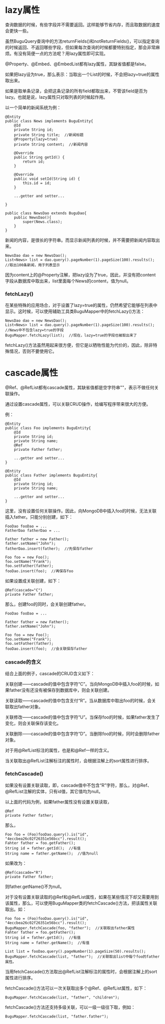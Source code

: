 # lazy属性 #
查询数据的时候，有些字段并不需要返回。这样能够节省内存，而且取数据的速度会更快一些。

虽然BuguQuery查询中的方法returnFields()和notReturnFields()，可以指定查询的时候返回、不返回哪些字段，但如果每次查询的时候都要特别指定，那会非常麻烦。有没有简便一点的方法呢？用lazy属性即可实现。

@Property、@Embed、@EmbedList都有lazy属性，其缺省值都是false。

如果把lazy设为true，那么表示：当取出一个List的时候，不会把lazy=true的属性取出来。

如果是取单条记录，会把这条记录的所有field都取出来，不管该field是否为lazy。也就是说，lazy属性只对取列表的时候起作用。

以一个简单的新闻系统为例：
```
@Entity
public class News implements BuguEntity{
    @Id
    private String id;
    private String title;  //新闻标题
    @Property(lazy=true)
    private String content;  //新闻内容

    @Override
    public String getId() {
        return id;
    }

    @Override
    public void setId(String id) {
        this.id = id;
    }

    ...getter and setter...
    
}

public class NewsDao extends BuguDao{
    public NewsDao(){
        super(News.class);
    }
}
```
新闻的内容，是很长的字符串。而显示新闻列表的时候，并不需要把新闻内容取出来。
```
NewsDao dao = new NewsDao();
List<News> list = dao.query().pageNumber(1).pageSize(100).results();  //取出100条新闻，用于列表显示
```
因为content上的@Property注解，把lazy设为了true，因此，并没有把content字段从数据库中取出来，list里面每个News的content，值为null。

### fetchLazy() ###
在某些特殊的应用场合，对于设置了lazy=true的属性，仍然希望它能够在列表中显示。这时候，可以使用辅助工具类BuguMapper中的fetchLazy()方法：
```
NewsDao dao = new NewsDao();
List<News> list = dao.query().pageNumber(1).pageSize(100).results();  //News中不包含lazy=true的字段
BuguMapper.fetchLazy(list);  //现在，lazy=true的字段也被取出来了
```
fetchLazy()方法虽然用起来很方便，但它是以牺牲性能为代价的，因此，除非特殊情况，否则不要使用它。

# cascade属性 #
@Ref、@RefList都有cascade属性，其缺省值都是空字符串""，表示不做任何关联操作。

通过设置cascade属性，可以关联CRUD操作，给编写程序带来很大的方便。

例：
```
@Entity
public class Foo implements BuguEntity{
    @Id
    private String id;
    private String name;
    @Ref
    private Father father;

    ...getter and setter...
}

@Entity
public class Father implements BuguEntity{
    @Id
    private String id;
    private String name;

    ...getter and setter...
}
```
这里，没有设置任何关联操作。因此，向MongoDB中插入foo的时候，无法关联插入father。只能分别创建，如下：
```
FooDao fooDao = ...
FatherDao fatherDao = ...

Father father = new Father();
father.setName("John");
fatherDao.insert(father);  //先保存father

Foo foo = new Foo();
foo.setName("Frank");
foo.setFather(father);
fooDao.insert(foo);  //再保存foo
```
如果设置成关联创建，如下：
```
@Ref(cascade="C")
private Father father;
```
那么，创建foo的同时，会关联创建father。
```
FooDao fooDao = ...

Father father = new Father();
father.setName("John");

Foo foo = new Foo();
foo.setName("Frank");
foo.setFather(father);
fooDao.insert(foo);  //会关联保存father
```

### cascade的含义 ###

结合上面的例子，cascade的CRUD含义如下：

关联创建——cascade的值中包含字符“C”。当向MongoDB中插入foo的时候，如果father没有还没有被保存到数据库中，则会关联创建。

关联读取——cascade的值中包含支付“R”。当从数据库中取出foo的时候，会关联取出father对象。

关联修改——cascade的值中包含字符“U”。当保存foo的时候，如果father发生了变化，则会关联保存该变化。

关联删除——cascade的值中包含字符“D”。当删除foo的时候，同时会删除father对象。

对于用@RefList标注的属性，也是和@Ref一样的含义。

当关联取出@RefList注解标注的属性时，会根据注解上的sort属性进行排序。

### fetchCascade() ###
如果没有设置关联读取，即，cascade值中不包含“R”字符，那么，对@Ref、@RefList注解的实体，只有id值，其它值均为null。

以上面的代码为例，如果father属性没有设置关联读取，
```
@Ref
private Father father;
```
那么，
```
Foo foo = (Foo)fooDao.query().is("id", "4eccbea26c02f26351e56bcc").result();
Fahter father = foo.getFather();
String id = father.getId();  //有值
String name = father.getName();  //值为null
```
如果改为：
```
@Ref(cascade="R")
private Father father;
```
则father.getName()不为null。

对于没有设置关联读取的@Ref和@RefList属性，如果在某些情况下却又需要用到该属性，那么，可以使用BuguMapper类的fetchCascade()方法，把该属性关联取出。如：
```
Foo foo = (Foo)fooDao.query().is("id", "4eccbea26c02f26351e56bcc").result();
BuguMapper.fetchCascade(foo, "father");  //关联取出father属性
Fahter father = foo.getFather();
String id = father.getId();  //有值
String name = father.getName();  //有值

List list = fooDao.query().pageNumber(1).pageSize(50).results();
BuguMapper.fetchCascade(list, "father");  //关联取出list中每个foo的father属性。
```

当用fetchCascade()方法取出@RefList注解标注的属性时，会根据注解上的sort属性进行排序。

fetchCascade()方法可以一次关联取出多个@Ref、@RefList属性，如下：
```
BuguMapper.fetchCascade(list, "father", "children");
```

fetchCascade()方法还支持多级关联，可以一级一级往下取，例如：
```
BuguMapper.fetchCascade(list, "father.father");
```